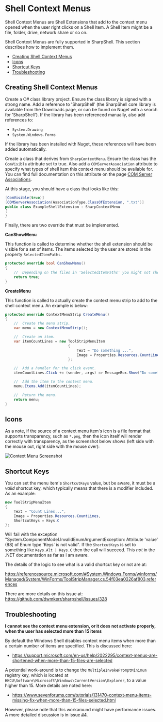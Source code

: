 # Shell Context Menus

Shell Context Menus are Shell Extensions that add to the context menu opened when the user right clicks on a Shell Item. A Shell Item might be a file, folder, drive, network share or so on.  

Shell Context Menus are fully supported in SharpShell. This section describes how to implement them.


<!-- vim-markdown-toc GFM -->

* [Creating Shell Context Menus](#creating-shell-context-menus)
* [Icons](#icons)
* [Shortcut Keys](#shortcut-keys)
* [Troubleshooting](#troubleshooting)

<!-- vim-markdown-toc -->

## Creating Shell Context Menus

Create a C# class library project. Ensure the class library is signed with a strong name. Add a reference to 'SharpShell' (the SharpShell core library is available from the Downloads page, or can be found on Nuget with a search for 'SharpShell'). If the library has been referenced manually, also add references to:

- `System.Drawing`
- `System.Windows.Forms`


If the library has been installed with Nuget, these references will have been added automatically.  

Create a class that derives from `SharpContextMenu`. Ensure the class has the `ComVisible` attribute set to true. Also add a `COMServerAssociation` attribute to specify what types of shell item this context menu should be available for. You can find full documentation on this attribute on the page [COM Server Associations](./com-server-associations.md).  

At this stage, you should have a class that looks like this:  

```csharp
[ComVisible(true)]
[COMServerAssociation(AssociationType.ClassOfExtension, ".txt")]
public class ExampleShellExtension : SharpContextMenu
{
}
```

Finally, there are two override that must be implemented.  

**CanShowMenu**  

This function is called to determine whether the shell extension should be visible for a set of items. The items selected by the user are stored in the property `SelectedItemPaths`.  

```csharp
protected override bool CanShowMenu()
{
    //  Depending on the files in 'SelectedItemPaths' you might not show the menu.
    return true;
}
```

**CreateMenu**  

This function is called to actually create the context menu strip to add to the shell context menu. An example is below:  

```csharp
protected override ContextMenuStrip CreateMenu()
{
    //  Create the menu strip.
    var menu = new ContextMenuStrip();

    //  Create an item.
    var itemCountLines = new ToolStripMenuItem
                             {
                                 Text = "Do something ...",
                                 Image = Properties.Resources.CountLines
                             };

    //  Add a handler for the click event.
    itemCountLines.Click += (sender, args) => MessageBox.Show("Do something");

    //  Add the item to the context menu.
    menu.Items.Add(itemCountLines);

    //  Return the menu.
    return menu;
}
```

## Icons

As a note, if the source of a context menu item's icon is a file format that supports transparency, such as `*.png`, then the icon itself will render correctly with transparency, as the screenshot below shows (left side with the mouse out, right side with the mouse over):

![Context Menu Screenshot](./context-menu-screenshot.png)

## Shortcut Keys

You can set the menu item's `ShortcutKeys` value, but be aware, it must be a _valid_ shortcut key, which typically means that there is a modifier included. As an example:

```cs
new ToolStripMenuItem
{
    Text = "Count Lines...",
    Image = Properties.Resources.CountLines,
    ShortcutKeys = Keys.C
};
```

Will fail with the exception "System.ComponentModel.InvalidEnumArgumentException: Attribute 'value' (88) of Enum type 'Keys' is not valid". If the `ShortcutKeys` is set to something like `Keys.Alt | Keys.C` then the call will succeed. This _not_ in the .NET documentation as far as I am aware.

The details of the logic to see what is a valid shortcut key or not are at:

https://referencesource.microsoft.com/#System.Windows.Forms/winforms/Managed/System/WinForms/ToolStripManager.cs,54f03ea0326af803,references

There are more details on this issue at: https://github.com/dwmkerr/sharpshell/issues/328

## Troubleshooting

**I cannot see the context menu extension, or it does not activate properly, when the user has selected more than 15 items**

By default the Windows Shell disables context menu items when more than a certain number of items are specified. This is discussed here:

- https://support.microsoft.com/en-us/help/2022295/context-menus-are-shortened-when-more-than-15-files-are-selected

A potential work-around is to change the `MultipleInvokePromptMinimum` registry key, which is located at `HKCU\Software\Microsoft\Windows\CurrentVersion\Explorer`, to a value higher than 15. More details are noted here:

- https://www.sevenforums.com/tutorials/131470-context-menu-items-missing-fix-when-more-than-15-files-selected.html

However, please note that this workaround might have performance issues. A more detailed discussion is in issue [#4](https://github.com/dwmkerr/sharpshell/issues/4).
